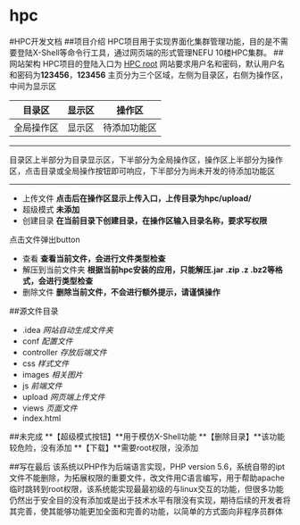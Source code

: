 # hpc
#HPC开发文档
##项目介绍
HPC项目用于实现界面化集群管理功能，目的是不需要登陆X-Shell等命令行工具，通过网页端的形式管理NEFU 10楼HPC集群。
##网站架构
HPC项目的登陆入口为 [HPC root](http://219.217.203.1/hpc)
网站要求用户名和密码，默认用户名和密码为**123456**，**123456**
主页分为三个区域，左侧为目录区，右侧为操作区，中间为显示区

|  目录区        | 显示区        |  操作区           |
|:------------: | :------------: | :------------: |
| 全局操作区  |显示区         | 待添加功能区  |

------------


目录区上半部分为目录显示区，下半部分为全局操作区，操作区上半部分为操作区，点击目录或全局操作按钮即可响应，下半部分为尚未开发的待添加功能区

------------

- 上传文件 **点击后在操作区显示上传入口，上传目录为hpc/upload/**
- 超级模式 **未添加**
- 创建目录 **在当前目录下创建目录，在操作区输入目录名称，要求写权限**

点击文件弹出button
- 查看 **查看当前文件，会进行文件类型检查**
- 解压到当前文件夹 **根据当前hpc安装的应用，只能解压.jar .zip .z .bz2等格式，会进行类型检查**
- 删除文件 **删除当前文件，不会进行额外提示，请谨慎操作**

##源文件目录
- .idea *网站自动生成文件夹*
- conf *配置文件*
- controller *存放后端文件*
- css *样式文件*
- images *相关图片*
- js *前端文件*
- upload *网页端上传文件*
- views *页面文件*
- index.html 

##未完成
**【超级模式按钮】**用于模仿X-Shell功能
**【删除目录】**该功能较危险，没有添加
**【下载】**需要root权限，没添加

##写在最后
该系统以PHP作为后端语言实现，PHP version 5.6，系统自带的ipt文件不能删除，为拓展权限的重要文件，改文件用C语言编写，用于帮助apache临时跳转到root权限，该系统能实现最最初级的与linux交互的功能，但很多功能仍然出于安全目的没有添加或是出于技术水平有限没有实现，期待后续的开发者将其完善，使其能够功能更加全面和完善的功能，以简单的方式面向非程序员群体
